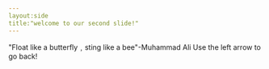 ```yaml
---
layout:side
title:"welcome to our second slide!"
---
```

"Float like a butterfly﹐sting like a bee"-Muhammad Ali
Use the left arrow to go back!
